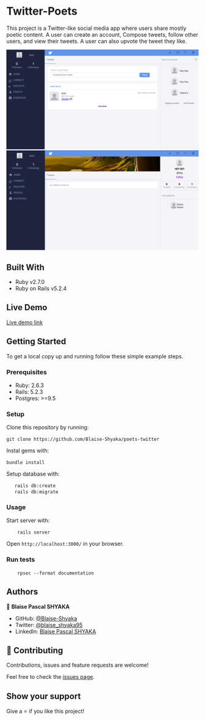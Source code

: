 # Twitter-Poets

This project is a Twitter-like social media app where users share mostly poetic content. A user can create an account, Compose tweets, follow other users, and view their tweets. A user can also upvote the tweet they like.

![Screenshot One](./app/assets/images/Screenshot1.png)
![Screenshot Two](./app/assets/images/Screenshot2.png)

## Built With

- Ruby v2.7.0
- Ruby on Rails v5.2.4

## Live Demo

[Live demo link](https://protected-fjord-05413.herokuapp.com/)

## Getting Started

To get a local copy up and running follow these simple example steps.

### Prerequisites

- Ruby: 2.6.3
- Rails: 5.2.3
- Postgres: >=9.5

### Setup

Clone this repository by running:

```
git clone https://github.com/Blaise-Shyaka/poets-twitter
```

Instal gems with:

```
bundle install
```

Setup database with:

```
   rails db:create
   rails db:migrate
```

### Usage

Start server with:

```
    rails server
```

Open `http://localhost:3000/` in your browser.

### Run tests

```
    rpsec --format documentation
```

## Authors

👤 **Blaise Pascal SHYAKA**

- GitHub: [@Blaise-Shyaka](https://github.com/Blaise-Shyaka/)
- Twitter: [@blaise_shyaka95](https://twitter.com/blaise_shyaka95)
- LinkedIn: [Blaise Pascal SHYAKA](https://linkedin.com/in/blaise-pascal-shyaka)

## 🤝 Contributing

Contributions, issues and feature requests are welcome!

Feel free to check the [issues page](issues/).

## Show your support

Give a ⭐️ if you like this project!
